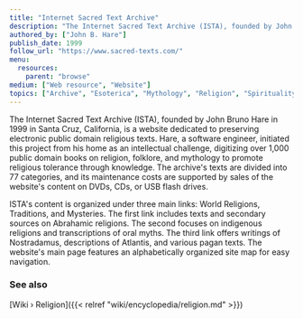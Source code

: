 ```yaml
---
title: "Internet Sacred Text Archive"
description: "The Internet Sacred Text Archive (ISTA), founded by John Bruno Hare in 1999 in Santa Cruz, California, is a website dedicated to preserving electronic public domain religious texts. Hare, a software engineer, initiated this project from his home as an intellectual challenge, digitizing over 1,000 public domain books on religion, folklore, and mythology to promote religious tolerance through knowledge. The archive's texts are divided into 77 categories, and its maintenance costs are supported by sales of the website's content on DVDs, CDs, or USB flash drives."
authored_by: ["John B. Hare"]
publish_date: 1999
follow_url: "https://www.sacred-texts.com/"
menu:
  resources:
    parent: "browse"
medium: ["Web resource", "Website"]
topics: ["Archive", "Esoterica", "Mythology", "Religion", "Spirituality", "The Tradition"]
---
```


The Internet Sacred Text Archive (ISTA), founded by John Bruno Hare in 1999 in Santa Cruz, California, is a website dedicated to preserving electronic public domain religious texts. Hare, a software engineer, initiated this project from his home as an intellectual challenge, digitizing over 1,000 public domain books on religion, folklore, and mythology to promote religious tolerance through knowledge. The archive's texts are divided into 77 categories, and its maintenance costs are supported by sales of the website's content on DVDs, CDs, or USB flash drives.

ISTA's content is organized under three main links: World Religions, Traditions, and Mysteries. The first link includes texts and secondary sources on Abrahamic religions. The second focuses on indigenous religions and transcriptions of oral myths. The third link offers writings of Nostradamus, descriptions of Atlantis, and various pagan texts. The website's main page features an alphabetically organized site map for easy navigation​.

### See also

[Wiki › Religion]({{< relref "wiki/encyclopedia/religion.md" >}})</br>
